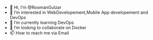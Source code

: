 - 👋 Hi, I’m @RoomanGulzar
- 👀 I’m interested in WebDevelopement,Mobile App developement and DevOps
- 🌱 I’m currently learning DevOps
- 💞️ I’m looking to collaborate on Docker
- 📫 How to reach me via Email

<!---
RoomanGulzar/RoomanGulzar is a ✨ special ✨ repository because its `README.md` (this file) appears on your GitHub profile.
You can click the Preview link to take a look at your changes.
--->
